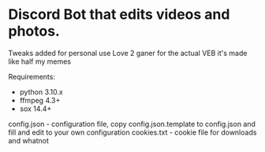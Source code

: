 # Discord Bot that edits videos and photos.

Tweaks added for personal use
Love 2 ganer for the actual VEB it's made like half my memes

Requirements:

- python 3.10.x
- ffmpeg 4.3+
- sox 14.4+

config.json - configuration file, copy config.json.template to config.json and fill and edit to your own configuration
cookies.txt - cookie file for downloads and whatnot
